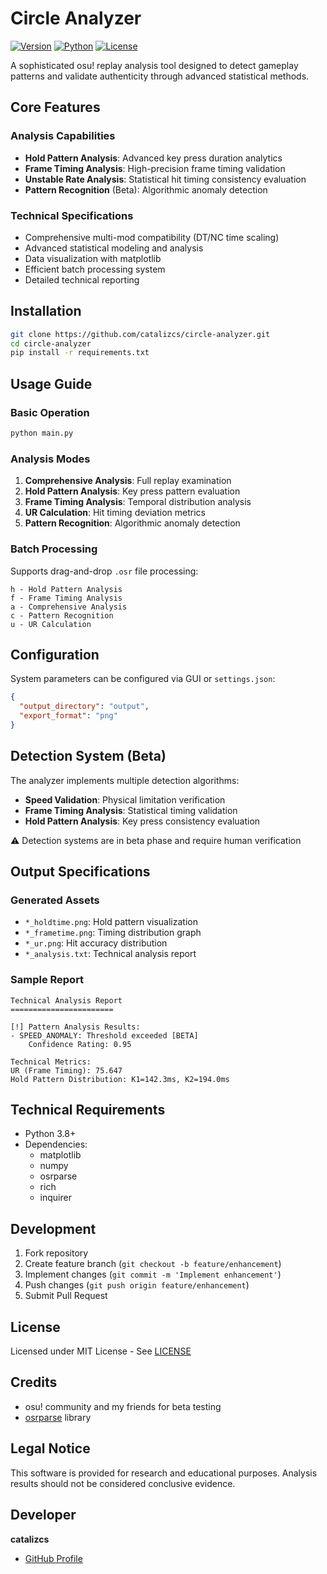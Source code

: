 # Circle Analyzer

[![Version](https://img.shields.io/badge/version-1.0.0-blue)](https://github.com/catalizcs/circle-analyzer/releases)
[![Python](https://img.shields.io/badge/python-3.8%2B-blue)](https://www.python.org/)
[![License](https://img.shields.io/badge/license-MIT-green)](LICENSE)

A sophisticated osu! replay analysis tool designed to detect gameplay patterns and validate authenticity through advanced statistical methods.

## Core Features

### Analysis Capabilities

- **Hold Pattern Analysis**: Advanced key press duration analytics
- **Frame Timing Analysis**: High-precision frame timing validation
- **Unstable Rate Analysis**: Statistical hit timing consistency evaluation
- **Pattern Recognition** (Beta): Algorithmic anomaly detection

### Technical Specifications

- Comprehensive multi-mod compatibility (DT/NC time scaling)
- Advanced statistical modeling and analysis
- Data visualization with matplotlib
- Efficient batch processing system
- Detailed technical reporting

## Installation

```bash
git clone https://github.com/catalizcs/circle-analyzer.git
cd circle-analyzer
pip install -r requirements.txt
```

## Usage Guide

### Basic Operation

```bash
python main.py
```

### Analysis Modes

1. **Comprehensive Analysis**: Full replay examination
2. **Hold Pattern Analysis**: Key press pattern evaluation
3. **Frame Timing Analysis**: Temporal distribution analysis
4. **UR Calculation**: Hit timing deviation metrics
5. **Pattern Recognition**: Algorithmic anomaly detection

### Batch Processing

Supports drag-and-drop `.osr` file processing:

```
h - Hold Pattern Analysis
f - Frame Timing Analysis
a - Comprehensive Analysis
c - Pattern Recognition
u - UR Calculation
```

## Configuration

System parameters can be configured via GUI or `settings.json`:

```json
{
  "output_directory": "output",
  "export_format": "png"
}
```

## Detection System (Beta)

The analyzer implements multiple detection algorithms:

- **Speed Validation**: Physical limitation verification
- **Frame Timing Analysis**: Statistical timing validation
- **Hold Pattern Analysis**: Key press consistency evaluation

⚠️ Detection systems are in beta phase and require human verification

## Output Specifications

### Generated Assets

- `*_holdtime.png`: Hold pattern visualization
- `*_frametime.png`: Timing distribution graph
- `*_ur.png`: Hit accuracy distribution
- `*_analysis.txt`: Technical analysis report

### Sample Report

```
Technical Analysis Report
=======================

[!] Pattern Analysis Results:
- SPEED_ANOMALY: Threshold exceeded [BETA]
    Confidence Rating: 0.95

Technical Metrics:
UR (Frame Timing): 75.647
Hold Pattern Distribution: K1=142.3ms, K2=194.0ms
```

## Technical Requirements

- Python 3.8+
- Dependencies:
  - matplotlib
  - numpy
  - osrparse
  - rich
  - inquirer

## Development

1. Fork repository
2. Create feature branch (`git checkout -b feature/enhancement`)
3. Implement changes (`git commit -m 'Implement enhancement'`)
4. Push changes (`git push origin feature/enhancement`)
5. Submit Pull Request

## License

Licensed under MIT License - See [LICENSE](LICENSE)

## Credits

- osu! community and my friends for beta testing
- [osrparse](https://github.com/kszlim/osu-replay-parser) library

## Legal Notice

This software is provided for research and educational purposes. Analysis results should not be considered conclusive evidence.

## Developer

**catalizcs**

- [GitHub Profile](https://github.com/catalizcs)
